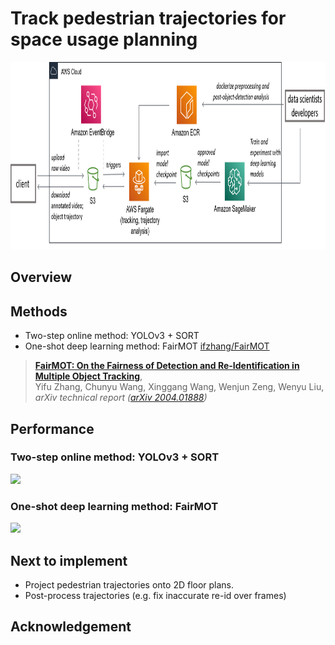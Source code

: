 # Track pedestrian trajectories for space usage planning
<img src="https://github.com/ronaldchwu/pedestrian-trajectory-tracker/blob/main/assets/aws-solution-architecture.png" width="1000" height="300"/>

## Overview

## Methods
* Two-step online method: YOLOv3 + SORT
* One-shot deep learning method: FairMOT
[ifzhang/FairMOT](https://github.com/ifzhang/FairMOT)
> [**FairMOT: On the Fairness of Detection and Re-Identification in Multiple Object Tracking**](http://arxiv.org/abs/2004.01888),            
> Yifu Zhang, Chunyu Wang, Xinggang Wang, Wenjun Zeng, Wenyu Liu,        
> *arXiv technical report ([arXiv 2004.01888](http://arxiv.org/abs/2004.01888))*

## Performance
### Two-step online method: YOLOv3 + SORT
<img src="assets/shopping-mall2-SORT-results-largefont.gif" width="600"/> 

### One-shot deep learning method: FairMOT
<img src="assets/shopping-mall2-results-FairMOT-ct03dt03-largefont.gif" width="600"/> 

## Next to implement
* Project pedestrian trajectories onto 2D floor plans.
* Post-process trajectories (e.g. fix inaccurate re-id over frames)

## Acknowledgement
